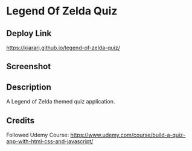 # Legend Of Zelda Quiz

## Deploy Link

https://kiararj.github.io/legend-of-zelda-quiz/
## Screenshot

<!-- ![Alt text](/Assets/screenshot.png "Screenshot of website") -->

## Description

A Legend of Zelda themed quiz application.

## Credits

Followed Udemy Course: https://www.udemy.com/course/build-a-quiz-app-with-html-css-and-javascript/